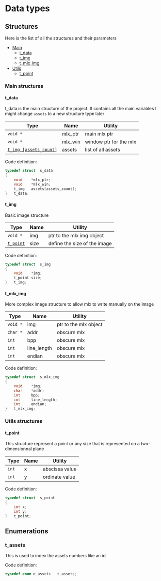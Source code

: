 # Data types

## Structures

Here is the list of all the structures and their parameters

* [Main](#main-structures)
	* [t_data](#tdata)
	* [t_img](#timg)
	* [t_mlx_img](#tmlximg)
* [Utils](#utils-structures)
	* [t_point](#tpoint)

###	 Main structures

#### t_data

t_data is the main structure of the project.
It contains all the main variables
I might change `assets` to a new structure type later

| Type | Name | Utility |
| --- | --- | --- |
| `void *` | mlx_ptr | main mlx ptr |
| `void *` | mlx_win | window ptr for the mlx |
| [`t_img [assets_count]`](#timg) | assets | list of all assets |

Code definition:
```C
typedef struct	s_data
{
	void	*mlx_ptr;
	void	*mlx_win;
	t_img	assets[assets_count];
}	t_data;
```

#### t_img

Basic image structure

| Type | Name | Utility |
| --- | --- | --- |
| `void *` | img | ptr to the mlx img object |
| [`t_point`](#tpoint) | size | define the size of the image |

Code definition:
```C
typedef struct	s_img
{
	void	*img;
	t_point	size;
}	t_img;
```

#### t_mlx_img

More complex image structure to allow mlx to write manually on the image

| Type | Name | Utility |
| --- | --- | --- |
| `void *` | img | ptr to the mlx object |
| `char *` | addr | obscure mlx |
| `int` | bpp | obscure mlx |
| `int` | line_length | obscure mlx |
| `int` | endian | obscure mlx |

Code definition:

```C
typedef struct	s_mlx_img
{
	void	*img;
	char	*addr;
	int		bpp;
	int		line_length;
	int		endian;
}	t_mlx_img;
```

### Utils structures

#### t_point

This structure represent a point or any size that is represented on a two-dimensionnal plane

| Type | Name | Utility |
| --- | --- | --- |
| `int` | x | abscissa value |
| `int` | y | ordinate value |

Code definition:

```C
typedef struct	s_point
{
	int	x;
	int	y;
}	t_point;
```

## Enumerations

### t_assets

This is used to index the assets numbers like an id

Code definition:

```C
typedef enum e_assets	t_assets;
```
